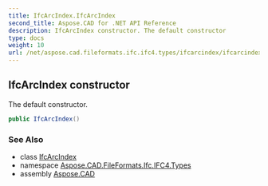 ```yaml
---
title: IfcArcIndex.IfcArcIndex
second_title: Aspose.CAD for .NET API Reference
description: IfcArcIndex constructor. The default constructor
type: docs
weight: 10
url: /net/aspose.cad.fileformats.ifc.ifc4.types/ifcarcindex/ifcarcindex/
---
```

## IfcArcIndex constructor

The default constructor.

```csharp
public IfcArcIndex()
```

### See Also

* class [IfcArcIndex](../)
* namespace [Aspose.CAD.FileFormats.Ifc.IFC4.Types](../../ifcarcindex/)
* assembly [Aspose.CAD](../../../)


